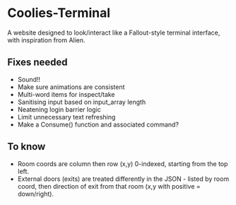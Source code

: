 # Coolies-Terminal
A website designed to look/interact like a Fallout-style terminal interface, with inspiration from Alien.

## Fixes needed
- Sound!!
- Make sure animations are consistent
- Multi-word items for inspect/take
- Sanitising input based on input_array length
- Neatening login barrier logic
- Limit unnecessary text refreshing
- Make a Consume() function and associated command?

## To know
- Room coords are column then row (x,y) 0-indexed, starting from the top left.
- External doors (exits) are treated differently in the JSON - listed by room coord, then direction of exit from that room (x,y with positive = down/right).

